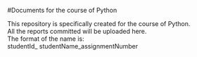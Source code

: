#Documents for the course of Python

This repository is specifically created for the course of Python.</br>
All the reports committed will be uploaded here.</br>
The format of the name is:</br>
studentId_ studentName_assignmentNumber

